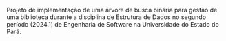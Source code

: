 Projeto de implementação de uma árvore de busca binária para gestão de uma biblioteca durante a disciplina de Estrutura de Dados no segundo período (2024.1) de Engenharia de Software na Universidade do Estado do Pará.
